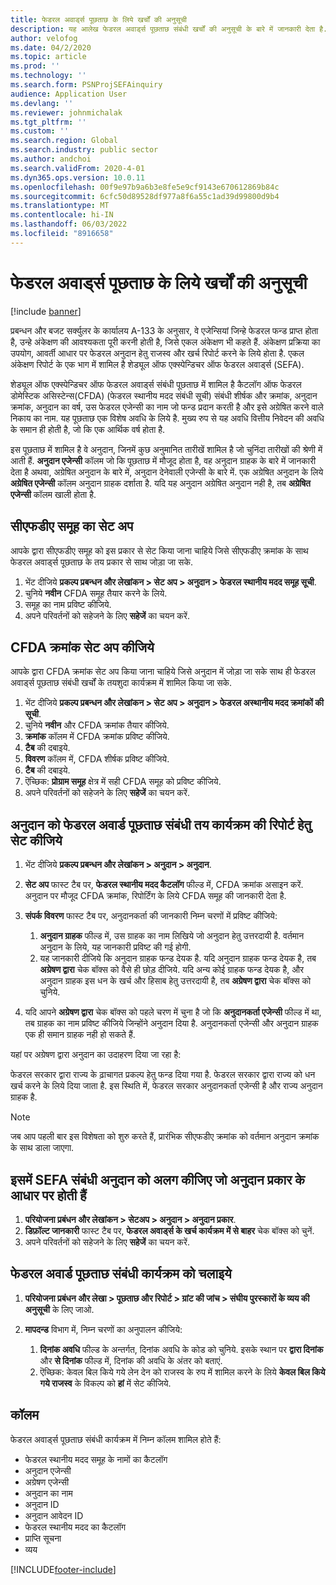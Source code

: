 ```yaml
---
title: फेडरल अवार्ड्स पूछताछ के लिये खर्चों की अनुसूची
description: यह आलेख फेडरल अवार्ड्स पूछताछ संबंधी खर्चों की अनुसूची के बारे में जानकारी देता है.
author: velofog
ms.date: 04/2/2020
ms.topic: article
ms.prod: ''
ms.technology: ''
ms.search.form: PSNProjSEFAinquiry
audience: Application User
ms.devlang: ''
ms.reviewer: johnmichalak
ms.tgt_pltfrm: ''
ms.custom: ''
ms.search.region: Global
ms.search.industry: public sector
ms.author: andchoi
ms.search.validFrom: 2020-4-01
ms.dyn365.ops.version: 10.0.11
ms.openlocfilehash: 00f9e97b9a6b3e8fe5e9cf9143e670612869b84c
ms.sourcegitcommit: 6cfc50d89528df977a8f6a55c1ad39d99800d9b4
ms.translationtype: MT
ms.contentlocale: hi-IN
ms.lasthandoff: 06/03/2022
ms.locfileid: "8916658"
---
```

# <a name="schedule-of-expenditures-of-federal-awards-inquiry"></a>फेडरल अवार्ड्स पूछताछ के लिये खर्चों की अनुसूची

[!include [banner](../includes/banner.md)]

प्रबन्धन और बजट सर्क्युलर के कार्यालय A-133 के अनुसार, वे एजेन्सियां जिन्हे फेडरल फन्ड प्राप्त होता है, उन्हे अंकेक्षण की आवश्यकता पूरी करनी होती है, जिसे एकल अंकेक्षण भी कहते हैं. अंकेक्षण प्रक्रिया का उपयोग, आवर्ती आधार पर फेडरल अनुदान हेतु राजस्व और खर्च रिपोर्ट करने के लिये होता है. एकल अंकेक्षण रिपोर्ट के एक भाग में शामिल है शेड्यूल ऑफ एक्स्पेन्डिचर ऑफ फेडरल अवार्ड्स (SEFA).

शेड्यूल ऑफ एक्स्पेन्डिचर ऑफ फेडरल अवार्ड्स संबंधी पूछताछ में शामिल है कैटलॉग ऑफ फेडरल डोमेस्टिक असिस्टेन्स(CFDA) (फेडरल स्थानीय मदद संबंधी सूची) संबंधी शीर्षक और क्रमांक, अनुदान क्रमांक, अनुदान का वर्ष, उस फेडरल एजेन्सी का नाम जो फन्ड प्रदान करती है और इसे अग्रेषित करने वाले निकाय का नाम. यह पूछताछ एक विशेष अवधि के लिये है. मुख्य रुप से यह अवधि वित्तीय निवेदन की अवधि के समान ही होती है, जो कि एक आर्थिक वर्ष होता है.

इस पूछताछ में शामिल है वे अनुदान, जिनमें कुछ अनुमानित तारीखें शामिल है जो चुनिंदा तारीखों की श्रेणी में आती हैं. **अनुदान एजेन्सी** कॉलम जो कि पूछताछ में मौजूद होता है, वह अनुदान ग्राहक के बारे में जानकारी देता है अथवा, अग्रेषित अनुदान के बारे में, अनुदान देनेवाली एजेन्सी के बारे में. एक अग्रेषित अनुदान के लिये **अग्रेषित एजेन्सी** कॉलम अनुदान ग्राहक दर्शाता है. यदि यह अनुदान अग्रेषित अनुदान नही है, तब **अग्रेषित एजेन्सी** कॉलम खाली होता है.

## <a name="set-up-the-cfda-clusters"></a>सीएफडीए समूह का सेट अप

आपके द्वारा सीएफडीए समूह को इस प्रकार से सेट किया जाना चाहिये जिसे सीएफडीए क्रमांक के साथ फेडरल अवार्ड्स पूछताछ के तय प्रकार से साथ जोड़ा जा सके.

1. भेंट दीजिये **प्रकल्प प्रबन्धन और लेखांकन \> सेट अप \> अनुदान \> फेडरल स्थानीय मदद समूह सूची**.
2. चुनिये **नवीन** CFDA समूह तैयार करने के लिये.
3. समूह का नाम प्रविष्ट कीजिये.
4. अपने परिवर्तनों को सहेजने के लिए **सहेजें** का चयन करें.

## <a name="set-up-cfda-numbers"></a>CFDA क्रमांक सेट अप कीजिये

आपके द्वारा CFDA क्रमांक सेट अप किया जाना चाहिये जिसे अनुदान में जोड़ा जा सके साथ ही फेडरल अवार्ड्स पूछताछ संबंधी खर्चों के तयशुदा कार्यक्रम में शामिल किया जा सके.

1. भेंट दीजिये **प्रकल्प प्रबन्धन और लेखांकन \> सेट अप \> अनुदान \> फेडरल अस्थानीय मदद क्रमांकों की सूची**.
2. चुनिये **नवीन** और CFDA क्रमांक तैयार कीजिये.
3. **क्रमांक** कॉलम में CFDA क्रमांक प्रविष्ट कीजिये.
4. **टैब** की दबाइये.
5. **विवरण** कॉलम में, CFDA शीर्षक प्रविष्ट कीजिये.
6. **टैब** की दबाइये.
7. ऎच्छिक: **प्रोग्राम समूह** क्षेत्र में सही CFDA समूह को प्रविष्ट कीजिये.
8. अपने परिवर्तनों को सहेजने के लिए **सहेजें** का चयन करें.

## <a name="set-up-grants-to-report-for-the-schedule-of-expenditures-of-federal-awards-inquiry"></a>अनुदान को फेडरल अवार्ड पूछताछ संबंधी तय कार्यक्रम की रिपोर्ट हेतु सेट कीजिये

1. भेंट दीजिये **प्रकल्प प्रबन्धन और लेखांकन \> अनुदान \> अनुदान**.
2. **सेट अप** फास्ट टैब पर, **फेडरल स्थानीय मदद कैटलॉग** फील्ड में, CFDA क्रमांक असाइन करें. अनुदान पर मौजूद CFDA क्रमांक, रिपोर्टिंग के लिये CFDA समूह की जानकारी देता है.
3. **संपर्क विवरण** फास्ट टैब पर, अनुदानकर्ता की जानकारी निम्न चरणों में प्रविष्ट कीजिये:

    1. **अनुदान ग्राहक** फील्ड में, उस ग्राहक का नाम लिखिये जो अनुदान हेतु उत्तरदायी है. वर्तमान अनुदान के लिये, यह जानकारी प्रविष्ट की गई होगी.
    2. यह जानकारी दीजिये कि अनुदान ग्राहक फन्ड देयक है. यदि अनुदान ग्राहक फन्ड देयक है, तब **अग्रेषण द्वारा** चेक बॉक्स को वैसे ही छोड़ दीजिये. यदि अन्य कोई ग्राहक फन्ड देयक है, और अनुदान ग्राहक इस धन के खर्च और हिसाब हेतु उत्तरदायी है, तब **अग्रेषण द्वारा** चेक बॉक्स को चुनिये.

4. यदि आपने **अग्रेषण द्वारा** चेक बॉक्स को पहले चरण में चुना है जो कि **अनुदानकर्ता एजेन्सी** फील्ड में था, तब ग्राहक का नाम प्रविष्ट कीजिये जिन्होंने अनुदान दिया है. अनुदानकर्ता एजेन्सी और अनुदान ग्राहक एक ही समान ग्राहक नही हो सकते हैं.

यहां पर अग्रेषण द्वारा अनुदान का उदाहरण दिया जा रहा है:

फेडरल सरकार द्वारा राज्य के ढ़ाचागत प्रकल्प हेतु फन्ड दिया गया है. फेडरल सरकार द्वारा राज्य को धन खर्च करने के लिये दिया जाता है. इस स्थिति में, फेडरल सरकार अनुदानकर्ता एजेन्सी है और राज्य अनुदान ग्राहक है.

> [!NOTE] 
> जब आप पहली बार इस विशेषता को शुरु करते हैं, प्रारंभिक सीएफडीए क्रमांक को वर्तमान अनुदान क्रमांक के साथ डाला जाएगा.

## <a name="exclude-grants-from-sefa-reporting-based-on-the-grant-type"></a>इसमें SEFA संबंधी अनुदान को अलग कीजिए जो अनुदान प्रकार के आधार पर होती हैं

1. **परियोजना प्रबंधन और लेखांकन \> सेटअप \> अनुदान \> अनुदान प्रकार**.
2. **डिफ़ॉल्ट जानकारी** फास्ट टैब पर, **फेडरल अवार्ड्स के खर्च कार्यक्रम में से बाहर** चेक बॉक्स को चुनें.
3. अपने परिवर्तनों को सहेजने के लिए **सहेजें** का चयन करें.

## <a name="run-the-schedule-of-expenditures-of-federal-awards-inquiry"></a>फेडरल अवार्ड पूछताछ संबंधी कार्यक्रम को चलाइये

1. **परियोजना प्रबंधन और लेखा \> पूछताछ और रिपोर्ट \> ग्रांट की जांच \> संघीय पुरस्कारों के व्यय की अनुसूची** के लिए जाओ.
2. **मापदन्ड** विभाग में, निम्न चरणों का अनुपालन कीजिये:

    1. **दिनांक अवधि** फील्ड के अन्तर्गत, दिनांक अवधि के कोड को चुनिये. इसके स्थान पर **द्वारा दिनांक** और **से दिनांक** फील्ड में, दिनांक की अवधि के अंतर को बताएं.
    2. ऎच्छिक: केवल बिल किये गये लेन देन को राजस्व के रुप में शामिल करने के लिये **केवल बिल किये गये राजस्व** के विकल्प को **हां** में सेट कीजिये.

## <a name="columns"></a>कॉलम

फेडरल अवार्ड्स पूछताछ संबंधी कार्यक्रम में निम्न कॉलम शामिल होते हैं:

- फेडरल स्थानीय मदद समूह के नामों का कैटलॉग
- अनुदान एजेन्सी
- अग्रेषण एजेन्सी
- अनुदान का नाम
- अनुदान ID
- अनुदान आवेदन ID
- फेडरल स्थानीय मदद का कैटलॉग
- प्राप्ति सूचना
- व्यय


[!INCLUDE[footer-include](../includes/footer-banner.md)]